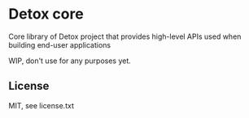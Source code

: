# Detox core
Core library of Detox project that provides high-level APIs used when building end-user applications

WIP, don't use for any purposes yet.

## License
MIT, see license.txt
